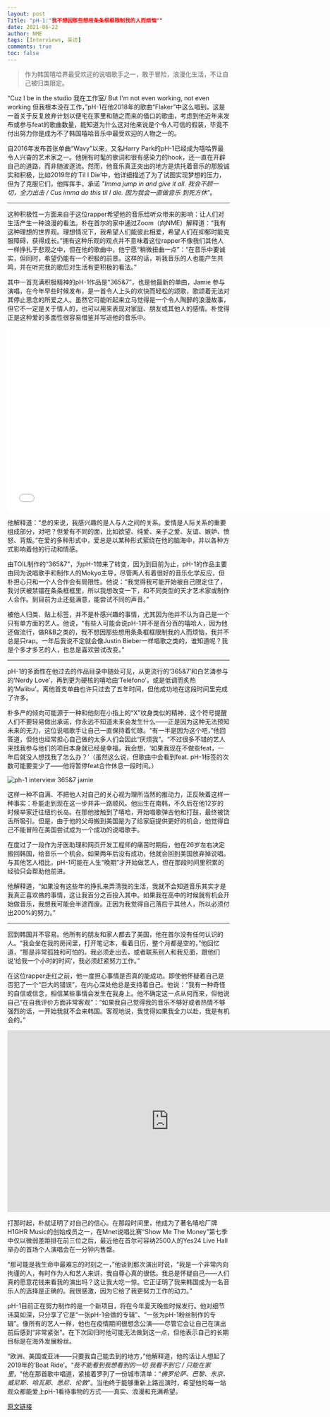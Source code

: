 ```yaml
---
layout: post
Title: "pH-1:"我不想因那些想用条条框框限制我的人而烦恼""
date: 2021-06-22
author: NME
tags: [Interviews, 采访]
comments: true
toc: false
---
```


> 作为韩国嘻哈界最受欢迎的说唱歌手之一，敢于冒险，浪漫化生活，不让自己被归类限定。

“Cuz I be in the studio 我在工作室/ But I'm not even working, not even working 但我根本没在工作，”pH-1在他2018年的歌曲“Flaker”中这么唱到。这是一首关于反复放弃计划以便宅在家里和随之而来的借口的歌曲，考虑到他近年来发布或参与feat的歌曲数量，能知道为什么这对他来说是个令人可信的假装，毕竟不付出努力你是成为不了韩国嘻哈音乐中最受欢迎的人物之一的。

自2016年发布首张单曲“Wavy”以来，又名Harry Park的pH-1已经成为嘻哈界最令人兴奋的艺术家之一。他拥有时髦的歌词和很有感染力的hook，还一直在开辟自己的道路，而非随波逐流。然而，他音乐真正突出的地方是烘托着音乐的那股诚实和积极，比如2019年的‘Til I Die’中，他详细描述了为了试图实现梦想的压力，但为了克服它们，他挥挥手，承诺 *"Imma jump in and give it all. 我会不顾一切，全力出击 / Cus imma do this til I die. 因为我会一直做音乐 到死方休"*。

------

这种积极性一方面来自于这位rapper希望他的音乐给听众带来的影响：让人们对生活产生一种浪漫的看法。朴在首尔的家中通过Zoom（向NME）解释道：“我有这种理想的世界观。理想情况下，我希望人们能彼此相爱，希望人们在抑郁时能克服障碍，获得成长。”拥有这种乐观的观点并不意味着这位rapper不像我们其他人一样挣扎于悲观之中，但在他的歌曲中，他宁愿“稍微扭曲一点”：“在音乐中要诚实，但同时，希望仍能有一个积极的前景。这样的话，听我音乐的人也能产生共鸣，并在听完我的歌后对生活有更积极的看法。”

其中一首充满积极精神的pH-1作品是“365&7”，也是他最新的单曲，Jamie 参与演唱，在今年早些时候发布，是一首令人上头的欢快而轻松的颂歌，歌颂着无法对其停止思念的所爱之人。虽然它可能听起来立马觉得是一个令人陶醉的浪漫故事，但它不一定是关于情人的，也可以用来表现对家庭、朋友或其他人的感情。朴觉得正是这种爱的多面性很容易借鉴并写进他的音乐中。

<div class='video-container'><iframe width="742" height="417" src="//player.bilibili.com/player.html?aid=460294330&bvid=BV1s5411w7HL&cid=331238064&page=1" scrolling="no" border="0" frameborder="no" framespacing="0" allowfullscreen="true"> </iframe></div>

他解释道：“总的来说，我感兴趣的是人与人之间的关系。爱情是人际关系的重要组成部分，对吧？但爱有不同的面，比如欲望、纯爱、亲子之爱、友谊、嫉妒、愤怒、背叛。”在爱的多种形式中，爱总是以某种形式萦绕在他的脑海中，并以各种方式影响着他的行动和情感。

由TOIL制作的“365&7”，为pH-1带来了转变，因为到目前为止，pH-1的作品主要由同为说唱歌手和制作人的Mokyo主导，尽管两人有着很好的音乐化学反应，但朴担心只和一个人合作会有局限性。他说：“我觉得我可能开始被自己限定住了，我讨厌被禁锢在条条框框里，所以我想改变一下，和不同类型的天才艺术家或制作人合作。到目前为止还挺满意，能尝试不同的声音。”

被他人归类、贴上标签，并不是朴感兴趣的事情，尤其因为他并不认为自己是一个只有单方面的艺人。他说，“有些人可能会说pH-1并不是百分百的嘻哈人，因为他还做流行，做R&B之类的，我不想因那些想用条条框框限制我的人而烦恼，我并不总是只rap。一年后我说不定就会像Justin Bieber一样唱歌之类的，谁知道呢？我是个多才多艺的人，也总是喜欢尝试改变。”

----

pH-1的多面性在他过去的作品目录中随处可见，从更流行的‘365&7’和白艺潾参与的‘Nerdy Love’，再到更为硬核的嘻哈曲‘Teléfono’，或是低调而炙热的‘Malibu’。离他首支单曲也许只过去了五年时间，但他成功地在这段时间里完成了许多。

朴多产的倾向可能源于一种和他刻在小指上的“X”纹身类似的精神，这个符号提醒人们不要轻易做出承诺，你永远不知道未来会发生什么——正是因为这种无法预知未来的无力，这位说唱歌手让自己一直保持着忙碌。“有一半是因为这个吧，”他回答道，但他也经常担心自己做的太多人们会因此“厌烦我”。“不过很多不错的艺人来找我参与他们的项目本身就已经是幸福，我会想，‘如果我现在不做些feat，一年后就没人想找我了怎么办？’（虽然这么说，但歌曲中会看到feat. pH-1标签的次数可能要变少了——他将暂停feat合作休息一段时间。）

![ph-1 interview 365&7 jamie](https://tva1.sinaimg.cn/large/008i3skNgy1grr49d4jilj31b90u0drp.jpg)

这样一种不自满、不把他人对自己的关心视为理所当然的推动力，正反映着这样一种事实：朴能走到现在这一步并非一路顺风。他出生在南韩，不久后在他12岁的时候举家迁往纽约长岛。在那他接触到了嘻哈，开始唱歌弹吉他和打鼓，最终被饶舌所吸引。但是，由于他的父母搬到美国是为了给家庭提供更好的机会，他觉得自己不能冒险在美国尝试成为一个成功的说唱歌手。

在度过了一段作为牙医助理和网页开发工程师的痛苦时期后，他在26岁左右决定搬回韩国，给音乐一个机会。如果两年后没有成功，他就会回到美国放弃掉说唱。与其他艺人相比，pH-1可能在人生“晚期”才开始做艺人，但在那段时间里积累的经验只会帮助他前进。

他解释道，“如果没有这些年的挣扎来弄清我的生活，我就不会知道音乐其实才是我真正喜欢做的事情，这让我百分之百投入其中。如果我在高中的时候就有机会开始做音乐，我想我可能会半途而废。正因为我觉得自己落后于其他人，所以必须付出200%的努力。”

----

回到韩国并不容易。他所有的朋友和家人都去了美国，他在首尔没有任何认识的人。“我会坐在我的房间里，打开笔记本，看着日历，整个月都是空的，”他回忆道，“那是非常孤独和可怕的。我必须走出去，或者联系别人和我见面，跟他们说‘给我一个小时的时间’，我必须赶紧努力工作。”

在这位rapper走红之前，他一度担心事情是否真的能成功。即使他怀疑着自己是否犯了一个“巨大的错误”，在内心深处他总是支持着自己。他说：“我有一种奇怪的自信或信念，相信某些事情会发生在我身上。他不确定这一点从何而来，但他说自己“在自我评价方面非常客观”：“如果我自己觉得我的音乐不够好或者热情不够强烈的话，一开始我就不会来韩国。客观地说，我觉得如果我全力以赴，我是有机会的。”

<div class='video-container'><iframe width="732" height="412" src="https://www.youtube.com/embed/FFkLoUwQ9a4" title="YouTube video player" frameborder="0" allow="accelerometer; autoplay; clipboard-write; encrypted-media; gyroscope; picture-in-picture" allowfullscreen></iframe></div>

打那时起，朴就证明了对自己的信心。在那段时间里，他成为了著名嘻哈厂牌H1GHR Music的创始成员之一，在Mnet说唱比赛“Show Me The Money”第七季中仅以微弱差距排在前三位之后，最近他在首尔可容纳2500人的Yes24 Live Hall举办的首场个人演唱会在一分钟内售罄。

“那可能是我生命中最难忘的时刻之一，”他谈到那次演出时说，“我是一个非常内向拘谨的人，有时作为人和艺人来讲，我自尊心真的很低。我总是怀疑自己——人们真的愿意花钱来看我的演出吗？这让我大吃一惊。它正证明了我来韩国成为一名音乐人的选择是正确的。我很感激，因为它给了我更努力工作的动力。”

pH-1目前正在努力制作的是一个新项目，将在今年夏天晚些时候发行。他对细节讳莫如深，只分享了它是“一张pH-1会做的专辑”、“一张为pH-1粉丝制作的专辑”。像所有的艺人一样，他也在疫情期间很想念公演——尽管它会让自己在演出前后感到“非常紧张”。在下次回归时他可能无法做到这一点，但他表示自己的长期目标是在海外发展粉丝。 

“欧洲、美国或亚洲——只要我自己能去到的地方，”他解释道，他的话让人想起了2019年的‘Boat Ride’。“*我不能看到我想看到的一切 我看不到它 / 只能在家里*，"他在那首歌中唱道，紧接着罗列了一份城市清单：“*佛罗伦萨、巴黎、东京、威尼斯、哈瓦那、悉尼、伦敦*”。当他终于能够重新上路巡演时，希望他的每一站观众都能爱上pH-1看待事物的方式——真实、浪漫和充满希望。

[原文链接](https://www.nme.com/en_asia/features/music-interviews/ph-1-interview-h1ghr-music-k-hip-hop-jay-park-jamie-2974148?utm_source=hootsuite&utm_medium=&utm_term=&utm_content=&utm_campaign=)

